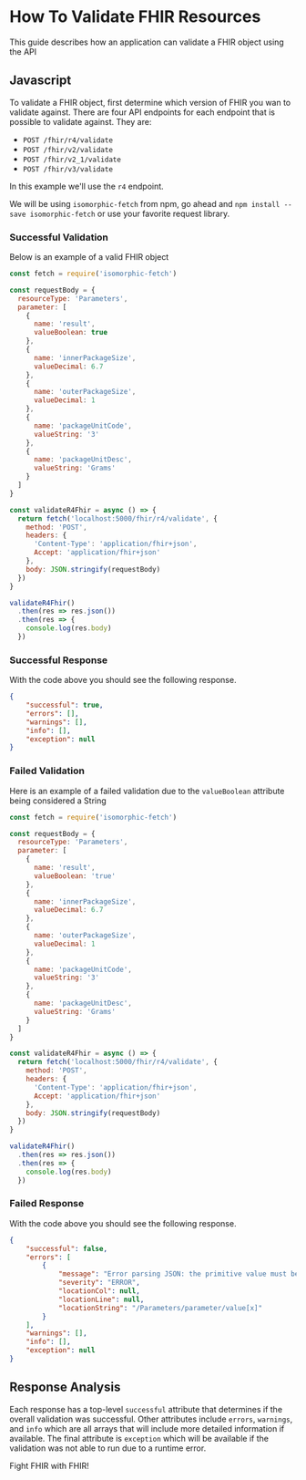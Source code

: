 # How To Validate FHIR Resources

This guide describes how an application can validate a FHIR object using the API

## Javascript

To validate a FHIR object, first determine which version of FHIR you wan to validate against. There are four API endpoints
for each endpoint that is possible to validate against. They are:

* `POST /fhir/r4/validate`
* `POST /fhir/v2/validate`
* `POST /fhir/v2_1/validate`
* `POST /fhir/v3/validate`

In this example we'll use the `r4` endpoint.

We will be using `isomorphic-fetch` from npm, go ahead and `npm install --save isomorphic-fetch` or use your favorite request library.

### Successful Validation

Below is an example of a valid FHIR object

```js
const fetch = require('isomorphic-fetch')

const requestBody = {
  resourceType: 'Parameters',
  parameter: [
    {
      name: 'result',
      valueBoolean: true
    },
    {
      name: 'innerPackageSize',
      valueDecimal: 6.7
    },
    {
      name: 'outerPackageSize',
      valueDecimal: 1
    },
    {
      name: 'packageUnitCode',
      valueString: '3'
    },
    {
      name: 'packageUnitDesc',
      valueString: 'Grams'
    }
  ]
}

const validateR4Fhir = async () => {
  return fetch('localhost:5000/fhir/r4/validate', {
    method: 'POST',
    headers: {
      'Content-Type': 'application/fhir+json',
      Accept: 'application/fhir+json'
    },
    body: JSON.stringify(requestBody)
  })
}

validateR4Fhir()
  .then(res => res.json())
  .then(res => {
    console.log(res.body)
  })
```

### Successful Response

With the code above you should see the following response.

```json
{
    "successful": true,
    "errors": [],
    "warnings": [],
    "info": [],
    "exception": null
}
```

### Failed Validation

Here is an example of a failed validation due to the `valueBoolean` attribute being considered a String

```js
const fetch = require('isomorphic-fetch')

const requestBody = {
  resourceType: 'Parameters',
  parameter: [
    {
      name: 'result',
      valueBoolean: 'true'
    },
    {
      name: 'innerPackageSize',
      valueDecimal: 6.7
    },
    {
      name: 'outerPackageSize',
      valueDecimal: 1
    },
    {
      name: 'packageUnitCode',
      valueString: '3'
    },
    {
      name: 'packageUnitDesc',
      valueString: 'Grams'
    }
  ]
}

const validateR4Fhir = async () => {
  return fetch('localhost:5000/fhir/r4/validate', {
    method: 'POST',
    headers: {
      'Content-Type': 'application/fhir+json',
      Accept: 'application/fhir+json'
    },
    body: JSON.stringify(requestBody)
  })
}

validateR4Fhir()
  .then(res => res.json())
  .then(res => {
    console.log(res.body)
  })
```

### Failed Response

With the code above you should see the following response.

```json
{
    "successful": false,
    "errors": [
        {
            "message": "Error parsing JSON: the primitive value must be a boolean",
            "severity": "ERROR",
            "locationCol": null,
            "locationLine": null,
            "locationString": "/Parameters/parameter/value[x]"
        }
    ],
    "warnings": [],
    "info": [],
    "exception": null
}
```

## Response Analysis

Each response has a top-level `successful` attribute that determines if the overall validation was successful. Other attributes
include `errors`, `warnings`, and `info` which are all arrays that will include more detailed information if available. The final
attribute is `exception` which will be available if the validation was not able to run due to a runtime error.

Fight FHIR with FHIR!
